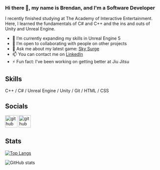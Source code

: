 ### Hi there 👋, my name is Brendan, and I'm a Software Developer
I recently finished studying at The Academy of Interactive Entertainment. Here, I learned the fundamentals of C# and C++ and the ins and outs of Unity and Unreal Engine.

- 🌱 I’m currently expanding my skills in Unreal Engine 5 
- 👯 I’m open to collaborating with people on other projects 
- 💬 Ask me about my latest game: [Sky Surge](https://biobluegames.itch.io/sky-surge) 
- 📫 You can contact me on [LinkedIn](https://www.linkedin.com/in/bcopot/)
- ⚡ Fun fact: I've been working on getting better at Jiu Jitsu 

## Skills
 C++ / C# / Unreal Engine / Unity / Git / HTML / CSS

## Socials
[<img src='https://cdn.jsdelivr.net/npm/simple-icons@3.0.1/icons/github.svg' alt='github' height='40'>](https://github.com/BrendanCopot)  [<img src='https://cdn.jsdelivr.net/npm/simple-icons@3.0.1/icons/linkedin.svg' alt='github' height='40'>](https://www.linkedin.com/in/https://www.linkedin.com/in/bcopot//)  

## Stats
[![Top Langs](https://github-readme-stats.vercel.app/api/top-langs/?username=BrendanCopot)](https://github.com/anuraghazra/github-readme-stats)

![GitHub stats](https://github-readme-stats.vercel.app/api?username=BrendanCopot&show_icons=true&count_private=true)  

